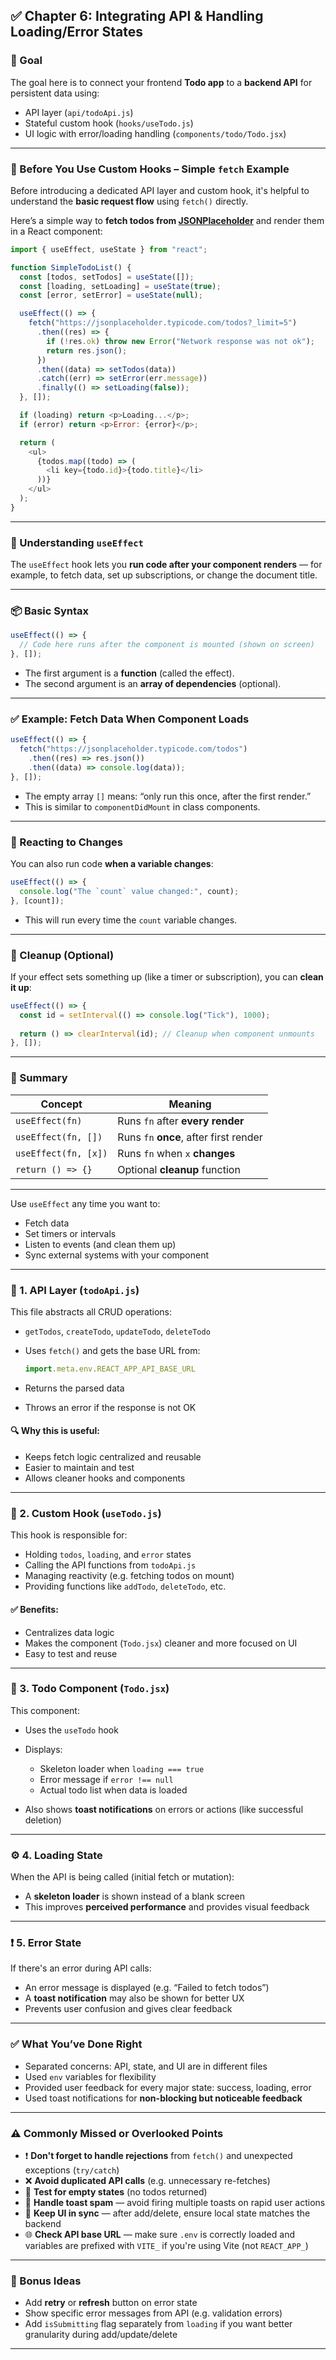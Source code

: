 
## ✅ Chapter 6: Integrating API & Handling Loading/Error States


### 🎯 Goal

The goal here is to connect your frontend **Todo app** to a **backend API** for persistent data using:

* API layer (`api/todoApi.js`)
* Stateful custom hook (`hooks/useTodo.js`)
* UI logic with error/loading handling (`components/todo/Todo.jsx`)

---

### 🧰 Before You Use Custom Hooks – Simple `fetch` Example

Before introducing a dedicated API layer and custom hook, it's helpful to understand the **basic request flow** using `fetch()` directly.

Here’s a simple way to **fetch todos from [JSONPlaceholder](https://jsonplaceholder.typicode.com/todos)** and render them in a React component:

```js
import { useEffect, useState } from "react";

function SimpleTodoList() {
  const [todos, setTodos] = useState([]);
  const [loading, setLoading] = useState(true);
  const [error, setError] = useState(null);

  useEffect(() => {
    fetch("https://jsonplaceholder.typicode.com/todos?_limit=5")
      .then((res) => {
        if (!res.ok) throw new Error("Network response was not ok");
        return res.json();
      })
      .then((data) => setTodos(data))
      .catch((err) => setError(err.message))
      .finally(() => setLoading(false));
  }, []);

  if (loading) return <p>Loading...</p>;
  if (error) return <p>Error: {error}</p>;

  return (
    <ul>
      {todos.map((todo) => (
        <li key={todo.id}>{todo.title}</li>
      ))}
    </ul>
  );
}
```
---

### 🧠 Understanding `useEffect`

The `useEffect` hook lets you **run code after your component renders** — for example, to fetch data, set up subscriptions, or change the document title.

---

### 📦 Basic Syntax

```js
useEffect(() => {
  // Code here runs after the component is mounted (shown on screen)
}, []);
```

* The first argument is a **function** (called the effect).
* The second argument is an **array of dependencies** (optional).

---

### ✅ Example: Fetch Data When Component Loads

```js
useEffect(() => {
  fetch("https://jsonplaceholder.typicode.com/todos")
    .then((res) => res.json())
    .then((data) => console.log(data));
}, []);
```

* The empty array `[]` means: “only run this once, after the first render.”
* This is similar to `componentDidMount` in class components.

---

### 🔁 Reacting to Changes

You can also run code **when a variable changes**:

```js
useEffect(() => {
  console.log("The `count` value changed:", count);
}, [count]);
```

* This will run every time the `count` variable changes.

---

### 🧹 Cleanup (Optional)

If your effect sets something up (like a timer or subscription), you can **clean it up**:

```js
useEffect(() => {
  const id = setInterval(() => console.log("Tick"), 1000);
  
  return () => clearInterval(id); // Cleanup when component unmounts
}, []);
```

---

### 📝 Summary

| Concept              | Meaning                                |
| -------------------- | -------------------------------------- |
| `useEffect(fn)`      | Runs `fn` after **every render**       |
| `useEffect(fn, [])`  | Runs `fn` **once**, after first render |
| `useEffect(fn, [x])` | Runs `fn` when `x` **changes**         |
| `return () => {}`    | Optional **cleanup** function          |

---

Use `useEffect` any time you want to:

* Fetch data
* Set timers or intervals
* Listen to events (and clean them up)
* Sync external systems with your component

---

### 🧱 1. **API Layer (`todoApi.js`)**

This file abstracts all CRUD operations:

* `getTodos`, `createTodo`, `updateTodo`, `deleteTodo`
* Uses `fetch()` and gets the base URL from:

  ```js
  import.meta.env.REACT_APP_API_BASE_URL
  ```
* Returns the parsed data
* Throws an error if the response is not OK

#### 🔍 Why this is useful:

* Keeps fetch logic centralized and reusable
* Easier to maintain and test
* Allows cleaner hooks and components

---

### 🔁 2. **Custom Hook (`useTodo.js`)**

This hook is responsible for:

* Holding `todos`, `loading`, and `error` states
* Calling the API functions from `todoApi.js`
* Managing reactivity (e.g. fetching todos on mount)
* Providing functions like `addTodo`, `deleteTodo`, etc.

#### ✅ Benefits:

* Centralizes data logic
* Makes the component (`Todo.jsx`) cleaner and more focused on UI
* Easy to test and reuse

---

### 🧩 3. **Todo Component (`Todo.jsx`)**

This component:

* Uses the `useTodo` hook
* Displays:

  * Skeleton loader when `loading === true`
  * Error message if `error !== null`
  * Actual todo list when data is loaded
* Also shows **toast notifications** on errors or actions (like successful deletion)

---

### ⚙️ 4. **Loading State**

When the API is being called (initial fetch or mutation):

* A **skeleton loader** is shown instead of a blank screen
* This improves **perceived performance** and provides visual feedback

---

### ❗ 5. **Error State**

If there's an error during API calls:

* An error message is displayed (e.g. “Failed to fetch todos”)
* A **toast notification** may also be shown for better UX
* Prevents user confusion and gives clear feedback

---

### ✅ What You’ve Done Right

* Separated concerns: API, state, and UI are in different files
* Used `env` variables for flexibility
* Provided user feedback for every major state: success, loading, error
* Used toast notifications for **non-blocking but noticeable feedback**

---

### ⚠️ Commonly Missed or Overlooked Points

* ❗ **Don't forget to handle rejections** from `fetch()` and unexpected exceptions (`try/catch`)
* ❌ **Avoid duplicated API calls** (e.g. unnecessary re-fetches)
* 🧪 **Test for empty states** (no todos returned)
* 🧼 **Handle toast spam** — avoid firing multiple toasts on rapid user actions
* 🔁 **Keep UI in sync** — after add/delete, ensure local state matches the backend
* 🌐 **Check API base URL** — make sure `.env` is correctly loaded and variables are prefixed with `VITE_` if you're using Vite (not `REACT_APP_`)

---

### 🌱 Bonus Ideas

* Add **retry** or **refresh** button on error state
* Show specific error messages from API (e.g. validation errors)
* Add `isSubmitting` flag separately from `loading` if you want better granularity during add/update/delete

---
